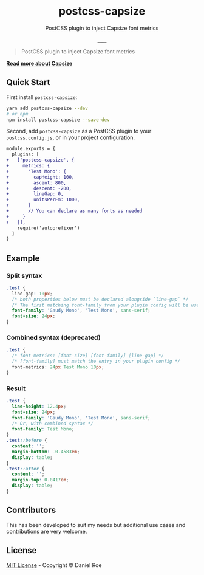 <h1 align="center">postcss-capsize</h1>
<p align="center">PostCSS plugin to inject Capsize font metrics</p>

<p align="center">
<a href="https://npmjs.com/package/postcss-capsize">
    <img alt="" src="https://img.shields.io/npm/v/postcss-capsize/latest.svg?style=flat-square">
</a>
<a href="https://bundlephobia.com/result?p=postcss-capsize">
    <img alt="" src="https://img.shields.io/bundlephobia/minzip/postcss-capsize?style=flat-square">
</a>
<a href="https://npmjs.com/package/postcss-capsize">
    <img alt="" src="https://img.shields.io/npm/dt/postcss-capsize.svg?style=flat-square">
</a>
<a href="https://lgtm.com/projects/g/danielroe/postcss-capsize">
    <img alt="" src="https://img.shields.io/lgtm/alerts/github/danielroe/postcss-capsize?style=flat-square">
</a>
<a href="https://lgtm.com/projects/g/danielroe/postcss-capsize">
    <img alt="" src="https://img.shields.io/lgtm/grade/javascript/github/danielroe/postcss-capsize?style=flat-square">
</a>
<a href="https://david-dm.org/danielroe/postcss-capsize">
    <img alt="" src="https://img.shields.io/david/danielroe/postcss-capsize.svg?style=flat-square">
</a>
<a href="https://codecov.io/gh/danielroe/postcss-capsize">
    <img alt="" src="https://img.shields.io/codecov/c/github/danielroe/postcss-capsize.svg?style=flat-square">
</a>
</p>

> PostCSS plugin to inject Capsize font metrics

[**Read more about Capsize**](https://seek-oss.github.io/capsize/)

## Quick Start

First install `postcss-capsize`:

```bash
yarn add postcss-capsize --dev
# or npm
npm install postcss-capsize --save-dev
```

Second, add `postcss-capsize` as a PostCSS plugin to your `postcss.config.js`, 
or in your project configuration.

```diff
module.exports = {
  plugins: [
+   ['postcss-capsize', {
+     metrics: {
+       'Test Mono': {
+         capHeight: 100,
+         ascent: 800,
+         descent: -200,
+         lineGap: 0,
+         unitsPerEm: 1000,
+       }
+       // You can declare as many fonts as needed
+     }
+   }],
    require('autoprefixer')
  ]
}
```

## Example

### Split syntax
```css
.test {
  line-gap: 10px;
  /* both properties below must be declared alongside `line-gap` */
  /* The first matching font-family from your plugin config will be used */
  font-family: 'Gaudy Mono', 'Test Mono', sans-serif;
  font-size: 24px;
}
```

### Combined syntax (deprecated)
```css
.test {
  /* font-metrics: [font-size] [font-family] [line-gap] */
  /* [font-family] must match the entry in your plugin config */
  font-metrics: 24px Test Mono 10px;
}
```

### Result

```css
.test {
  line-height: 12.4px;
  font-size: 24px;
  font-family: 'Gaudy Mono', 'Test Mono', sans-serif;
  /* Or, with combined syntax */
  font-family: Test Mono; 
}
.test::before {
  content: '';
  margin-bottom: -0.4583em;
  display: table; 
}
.test::after {
  content: '';
  margin-top: 0.0417em;
  display: table; 
}
```

## Contributors

This has been developed to suit my needs but additional use cases and contributions are very welcome.

## License

[MIT License](./LICENSE) - Copyright &copy; Daniel Roe
